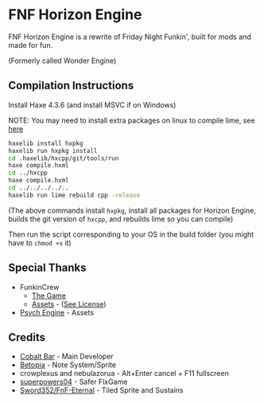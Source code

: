 # FNF Horizon Engine

FNF Horizon Engine is a rewrite of Friday Night Funkin', built for mods and made for fun.

(Formerly called Wonder Engine)

## Compilation Instructions

Install Haxe 4.3.6 (and install MSVC if on Windows)

NOTE: You may need to install extra packages on linux to compile lime, see [here](https://github.com/openfl/lime)

```bash
haxelib install hxpkg
haxelib run hxpkg install
cd .haxelib/hxcpp/git/tools/run
haxe compile.hxml
cd ../hxcpp
haxe compile.hxml
cd ../../../../..
haxelib run lime rebuild cpp -release
```

(The above commands install `hxpkg`, install all packages for Horizon Engine, builds the git version of `hxcpp`, and rebuilds lime so you can compile)

Then run the script corresponding to your OS in the build folder (you might have to `chmod +x` it)

## Special Thanks

- FunkinCrew
  - [The Game](https://github.com/FunkinCrew/Funkin)
  - [Assets](https://github.com/FunkinCrew/funkin.assets) - ([See License](https://github.com/FunkinCrew/funkin.assets/blob/main/LICENSE.md))
- [Psych Engine](https://github.com/ShadowMario/FNF-PsychEngine) - Assets

## Credits

- [Cobalt Bar](https://cobaltbar.github.io) - Main Developer
- [Betopia](https://betpowo.github.io/) - Note System/Sprite
- crowplexus and nebulazorua - Alt+Enter cancel + F11 fullscreen
- [superpowers04](https://github.com/superpowers04) - Safer FlxGame
- [Sword352/FnF-Eternal](https://github.com/Sword352/FnF-Eternal) - Tiled Sprite and Sustains
